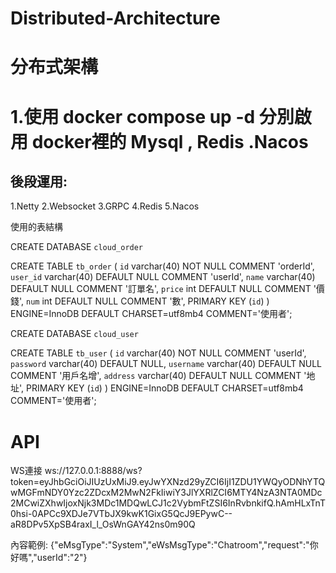 # Distributed-Architecture
# 分布式架構

# 1.使用 docker compose up -d 分別啟用 docker裡的 Mysql , Redis .Nacos

## 後段運用:
1.Netty
2.Websocket
3.GRPC
4.Redis
5.Nacos

使用的表結構

CREATE DATABASE `cloud_order`

CREATE TABLE `tb_order` (
  `id` varchar(40) NOT NULL COMMENT 'orderId',
  `user_id` varchar(40) DEFAULT NULL COMMENT 'userId',
  `name` varchar(40) DEFAULT NULL COMMENT '訂單名',
  `price` int DEFAULT NULL COMMENT '價錢',
  `num` int DEFAULT NULL COMMENT '數',
  PRIMARY KEY (`id`)
) ENGINE=InnoDB DEFAULT CHARSET=utf8mb4 COMMENT='使用者';

CREATE DATABASE `cloud_user` 

CREATE TABLE `tb_user` (
  `id` varchar(40) NOT NULL COMMENT 'userId',
  `password` varchar(40) DEFAULT NULL,
  `username` varchar(40) DEFAULT NULL COMMENT '用戶名增',
  `address` varchar(40) DEFAULT NULL COMMENT '地址',
  PRIMARY KEY (`id`)
) ENGINE=InnoDB DEFAULT CHARSET=utf8mb4 COMMENT='使用者';


# API
WS連接
ws://127.0.0.1:8888/ws?token=eyJhbGciOiJIUzUxMiJ9.eyJwYXNzd29yZCI6IjI1ZDU1YWQyODNhYTQwMGFmNDY0Yzc2ZDcxM2MwN2FkIiwiY3JlYXRlZCI6MTY4NzA3NTA0MDc2MCwiZXhwIjoxNjk3MDc1MDQwLCJ1c2VybmFtZSI6InRvbnkifQ.hAmHLxTnT0hsi-0APCc9XDJe7VTbJX9kwK1GixG5QcJ9EPywC--aR8DPv5XpSB4raxI_l_OsWnGAY42ns0m90Q

內容範例:
{"eMsgType":"System","eWsMsgType":"Chatroom","request":"你好嗎","userId":"2"}



